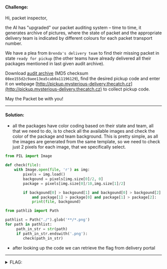 #### Challenge:

Hi, packet inspector,

the AI has "upgraded" our packet auditing system &ndash; time to time, it generates archive of pictures, where the state of packet and the appropriate delivery team is indicated by different colours for each packet transport number.

We have a plea from `Brenda's delivery team` to find their missing packet in state `ready for pickup` (the other teams have already delivered all their packages mentioned in last given audit archive).

 Download [audit archive](https://owncloud.cesnet.cz/index.php/s/BGSbaBDCsuWdAYO) (MD5 checksum `08ee155d2c9aee13ea5cab0a11196129`), find the desired pickup code and enter it on webpage [http://pickup.mysterious-delivery.thecatch.cz](http://pickup.mysterious-delivery.thecatch.cz) to collect pickup code.

May the Packet be with you!

---

#### Solution:

- all the packages have color coding based on their state and team, all that we need to do, is to check all the available images and check the color of the package and team background. This is pretty simple, as all the images are generated from the same template, so we need to check just 2 pixels for each image, that we specifically select.

```python
from PIL import Image

def check(file):
    with Image.open(file, 'r') as img:
        pixels = img.load()
        backgound = pixels[img.size[0]/2, 0]
        package = pixels[img.size[0]/10,img.size[1]/2]

        if backgound[0] > backgound[1] and backgound[0] > backgound[2] and backgound[0] > 200\
            and package[1] > package[0] and package[1] > package[2]:
            print(file, backgound)

from pathlib import Path

pathlist = Path("./").glob('**/*.png')
for path in pathlist:
     path_in_str = str(path)
     if path_in_str.endswith('.png'):
        check(path_in_str)
```

- after looking up the code we can retrieve the flag from delivery portal

---

<details><summary>FLAG:</summary>

```
FLAG{rNM8-Aa5G-dF5y-6LqY}
```

</details>
<br/>
